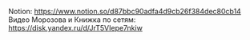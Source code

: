 
Notion:  https://www.notion.so/d87bbc90adfa4d9cb26f384dec80cb14
Видео Морозова и Книжка по сетям: https://disk.yandex.ru/d/JrT5VIepe7nkiw
